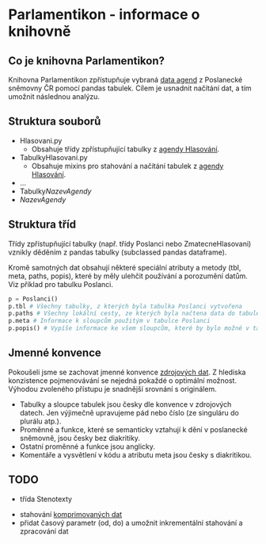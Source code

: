 Parlamentikon - informace o knihovně
=====================================

Co je knihovna Parlamentikon?
-----------------------------
Knihovna Parlamentikon zpřístupňuje vybraná [data agend](https://www.psp.cz/sqw/hp.sqw?k=1300) z Poslanecké sněmovny ČR pomocí pandas tabulek. Cílem je usnadnit načítání dat, a tím umožnit následnou analýzu.


Struktura souborů
----------------------
- Hlasovani.py
  - Obsahuje třídy zpřístupňující tabulky z [agendy Hlasování](https://www.psp.cz/sqw/hp.sqw?k=1302).
- TabulkyHlasovani.py
  - Obsahuje mixins pro stahování a načítání tabulek z [agendy Hlasování](https://www.psp.cz/sqw/hp.sqw?k=1302).
- ...
- Tabulky<i>NazevAgendy</i>
- <i>NazevAgendy</i>

Struktura tříd
------------------
Třídy zpřístupňující tabulky (např. třídy Poslanci nebo ZmatecneHlasovani) vznikly děděním z pandas tabulky (subclassed pandas dataframe).

Kromě samotných dat obsahují některé speciální atributy a metody (tbl, meta, paths, popis), které by měly ulehčit používání a porozumění datům. Viz příklad pro tabulku Poslanci.

```python
p = Poslanci()
p.tbl # Všechny tabulky, z kterých byla tabulka Poslanci vytvořena
p.paths # Všechny lokální cesty, ze kterých byla načtena data do tabulek p.tbl
p.meta # Informace k sloupcům použitým v tabulce Poslanci
p.popis() # Vypíše informace ke všem sloupcům, které by bylo možné v tabulce Poslanci použít 
```

Jmenné konvence
----------------
Pokoušeli jsme se zachovat jmenné konvence [zdrojových dat](https://www.psp.cz/sqw/hp.sqw?k=1300). Z hlediska konzistence pojmenovávání se nejedná pokaždé o optimální možnost. Výhodou zvoleného přístupu je snadnější srovnání s originálem.

* Tabulky a sloupce tabulek jsou česky dle konvence v zdrojových datech. Jen výjimečně upravujeme pád nebo číslo (ze singuláru do plurálu atp.).
* Proměnné a funkce, které se semanticky vztahují k dění v poslanecké sněmovně, jsou česky bez diakritiky.
* Ostatní proměnné a funkce jsou anglicky.
* Komentáře a vysvětlení v kódu a atributu meta jsou česky s diakritikou.


TODO
------
* třída Stenotexty
 - stahování [komprimovaných dat](https://www.psp.cz/eknih/2017ps/stenprot/zip/)
 - přidat časový parametr (od, do) a umožnit inkrementální stahování a zpracování dat

